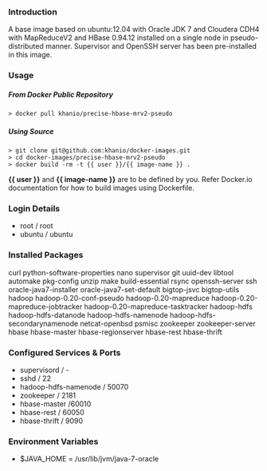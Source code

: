 ### Introduction

A base image based on ubuntu:12.04 with Oracle JDK 7 and Cloudera CDH4 with MapReduceV2 and HBase 0.94.12 installed on a single node in pseudo-distributed manner. Supervisor and OpenSSH server has been pre-installed in this image.

### Usage

##### From Docker Public Repository

	> docker pull khanio/precise-hbase-mrv2-pseudo

##### Using Source

	> git clone git@github.com:khanio/docker-images.git
	> cd docker-images/precise-hbase-mrv2-pseudo
	> docker build -rm -t {{ user }}/{{ image-name }} .

**{{ user }}** and **{{ image-name }}** are to be defined by you. Refer Docker.io documentation for how to build images using Dockerfile.

### Login Details

- root / root
- ubuntu / ubuntu

### Installed Packages

curl python-software-properties nano supervisor git uuid-dev libtool automake pkg-config unzip make build-essential rsync openssh-server ssh oracle-java7-installer oracle-java7-set-default bigtop-jsvc bigtop-utils hadoop hadoop-0.20-conf-pseudo hadoop-0.20-mapreduce hadoop-0.20-mapreduce-jobtracker hadoop-0.20-mapreduce-tasktracker hadoop-hdfs hadoop-hdfs-datanode hadoop-hdfs-namenode hadoop-hdfs-secondarynamenode netcat-openbsd psmisc zookeeper zookeeper-server hbase hbase-master hbase-regionserver hbase-rest hbase-thrift

### Configured Services & Ports

- supervisord / -
- sshd / 22
- hadoop-hdfs-namenode / 50070
- zookeeper / 2181
- hbase-master /60010
- hbase-rest / 60050
- hbase-thrift / 9090


### Environment Variables

- $JAVA_HOME = /usr/lib/jvm/java-7-oracle
